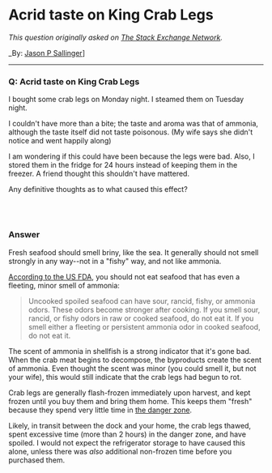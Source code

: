 ﻿# Acrid taste on King Crab Legs

_This question originally asked on [The Stack Exchange Network](https://cooking.stackexchange.com/q/104502)._

_By: [Jason P Sallinger](https://cooking.stackexchange.com/u/28767)]
<br><hr>
### Q: Acrid taste on King Crab Legs
<p>I bought some crab legs on Monday night.  I steamed them on Tuesday night.</p>

<p>I couldn't have more than a bite; the taste and aroma was that of ammonia, although the taste itself did not taste poisonous.  (My wife says she didn't notice and went happily along)</p>

<p>I am wondering if this could have been because the legs were bad.  Also, I stored them in the fridge for 24 hours instead of keeping them in the freezer.  A friend thought this shouldn't have mattered.</p>

<p>Any definitive thoughts as to what caused this effect?</p>

<br><br>
### Answer 
<p>Fresh seafood should smell briny, like the sea. It generally should not smell strongly in any way--not in a "fishy" way, and not like ammonia.</p>

<p><a href="https://www.fda.gov/food/buy-store-serve-safe-food/selecting-and-serving-fresh-and-frozen-seafood-safely" rel="noreferrer">According to the US FDA</a>, you should not eat seafood that has even a fleeting, minor smell of ammonia:</p>

<blockquote>
  <p>Uncooked spoiled seafood can have sour, rancid, fishy, or ammonia
  odors. These odors become stronger after cooking. If you smell sour,
  rancid, or fishy odors in raw or cooked seafood, do not eat it. If you
  smell either a fleeting or persistent ammonia odor in cooked seafood,
  do not eat it.</p>
</blockquote>

<p>The scent of ammonia in shellfish is a strong indicator that it's gone bad. When the crab meat begins to decompose, the byproducts create the scent of ammonia. Even thought the scent was minor (you could smell it, but not your wife), this would still indicate that the crab legs had begun to rot. </p>

<p>Crab legs are generally flash-frozen immediately upon harvest, and kept frozen until you buy them and bring them home. This keeps them "fresh" because they spend very little time in <a href="https://cooking.stackexchange.com/questions/34670/how-do-i-know-if-food-left-at-room-temperature-is-still-safe-to-eat">the danger zone</a>. </p>

<p>Likely, in transit between the dock and your home, the crab legs thawed, spent excessive time (more than 2 hours) in the danger zone, and have spoiled. I would not expect the refrigerator storage to have caused this alone, unless there was <em>also</em> additional non-frozen time before you purchased them. </p>

